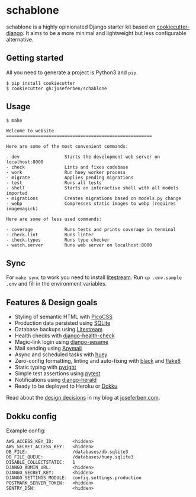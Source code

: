 # schablone

schablone is a highly opinionated Django starter kit based on [cookiecutter-django](https://github.com/cookiecutter/cookiecutter-django). It aims to be a more minimal and lightweight but less configurable alternative.

## Getting started

All you need to generate a project is Python3 and `pip`.

    $ pip install cookiecutter
    $ cookiecutter gh:joseferben/schablone

## Usage

`$ make`

```
Welcome to website
=======================================================

Here are some of the most convenient commands:

- dev                 Starts the development web server on localhost:8000
- check               Lints and fixes codebase
- work                Run huey worker process
- migrate             Applies pending migrations
- test                Runs all tests
- shell               Starts an interactive shell with all models imported
- migrations          Creates migrations based on models.py change
- webp                Compresses static images to webp (requires imagemagick)

Here are some of less used commands:

- coverage            Runs tests and prints coverage in terminal
- check.lint          Runs linter
- check.types         Runs type checker
- watch.server        Runs web server on localhost:8000
```

## Sync

For `make sync` to work you need to install [litestream](https://litestream.io/).
Run `cp .env.sample .env` and fill in the environment variables.

## Features & Design goals

- Styling of semantic HTML with [PicoCSS](https://picocss.com/)
- Production data persisted using [SQLite](https://www.sqlite.org/index.html)
- Database backups using [Litestream](https://litestream.io/)
- Health checks with [django-health-check](https://django-health-check.readthedocs.io/en/latest/)
- Magic-link login using [django-sesame](https://github.com/aaugustin/django-sesame)
- Mail sending using [Anymail](https://anymail.dev/en/stable/)
- Async and scheduled tasks with [huey](https://github.com/coleifer/huey)
- Zero-config formatting, linting and auto-fixing with [black](https://black.readthedocs.io/en/stable/) and [flake8](https://flake8.pycqa.org/en/latest/)
- Static typing with [pyright](https://github.com/microsoft/pyright)
- Simple test assertions using [pytest](https://github.com/pytest-dev/pytest)
- Notifications using [django-herald](https://github.com/worthwhile/django-herald)
- Ready to be deployed to Heroku or [Dokku](https://dokku.com/)

Read about the [design decisions](https://www.joseferben.com/posts/schablone-django-starter-template-for-simplicity/) in my blog at [joseferben.com](http://www.joseferben.com).

## Dokku config

Example config:

```
AWS_ACCESS_KEY_ID:       <hidden>
AWS_SECRET_ACCESS_KEY:   <hidden>
DB_FILE:                 /databases/db.sqlite3
DB_FILE_QUEUE:           /databases/huey.sqlite3
DISABLE_COLLECTSTATIC:   1
DJANGO_ADMIN_URL:        <hidden>
DJANGO_SECRET_KEY:       <hidden>
DJANGO_SETTINGS_MODULE:  config.settings.production
POSTMARK_SERVER_TOKEN:   <hidden>
SENTRY_DSN:              <hidden>
```
